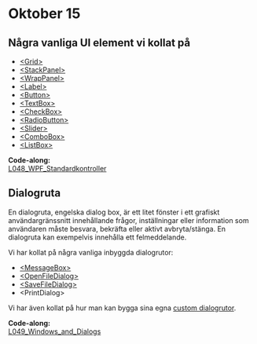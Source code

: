 # Oktober 15

## Några vanliga UI element vi kollat på

- [\<Grid\>](https://wpf-tutorial.com/panels/grid/)
- [\<StackPanel\>](https://wpf-tutorial.com/panels/stackpanel/)
- [\<WrapPanel\>](https://wpf-tutorial.com/panels/wrappanel/)
- [\<Label\>](https://wpf-tutorial.com/basic-controls/the-label-control/)
- [\<Button\>](https://wpf-tutorial.com/basic-controls/the-button-control/)
- [\<TextBox\>](https://wpf-tutorial.com/basic-controls/the-textbox-control/)
- [\<CheckBox\>](https://wpf-tutorial.com/basic-controls/the-checkbox-control/)
- [\<RadioButton\>](https://wpf-tutorial.com/basic-controls/the-radiobutton-control/)
- [\<Slider\>](https://wpf-tutorial.com/misc-controls/the-slider-control/)
- [\<ComboBox\>](https://wpf-tutorial.com/list-controls/combobox-control/)
- [\<ListBox\>](https://wpf-tutorial.com/list-controls/listbox-control/)

**Code-along:**  
[L048_WPF_Standardkontroller](https://github.com/everyloop/NET24-Csharp/tree/master/Code-alongs/L048_WPF_Standardkontroller)

## Dialogruta

En dialogruta, engelska dialog box, är ett litet fönster i ett grafiskt användargränssnitt innehållande frågor, inställningar eller information som användaren måste besvara, bekräfta eller aktivt avbryta/stänga. En dialogruta kan exempelvis innehålla ett felmeddelande.

Vi har kollat på några vanliga inbyggda dialogrutor:

- [\<MessageBox\>](https://wpf-tutorial.com/dialogs/the-messagebox/)
- [\<OpenFileDialog\>](https://wpf-tutorial.com/dialogs/the-openfiledialog/)
- [\<SaveFileDialog\>](https://wpf-tutorial.com/dialogs/the-savefiledialog/)
- \<PrintDialog\>

Vi har även kollat på hur man kan bygga sina egna [custom dialogrutor](https://wpf-tutorial.com/dialogs/creating-a-custom-input-dialog/).

**Code-along:**  
[L049_Windows_and_Dialogs](https://github.com/everyloop/NET24-Csharp/tree/master/Code-alongs/L049_Windows_and_Dialogs)
